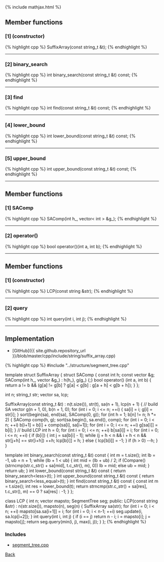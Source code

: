 {% include mathjax.html %}

## Member functions

### [1] (constructor)
{% highlight cpp %}
SuffixArray(const string_t &t);
{% endhighlight %}


---------------------------------------

### [2] binary_search
{% highlight cpp %}
int binary_search(const string_t &t) const;
{% endhighlight %}


---------------------------------------

### [3] find
{% highlight cpp %}
int find(const string_t &t) const;
{% endhighlight %}


---------------------------------------

### [4] lower_bound
{% highlight cpp %}
int lower_bound(const string_t &t) const;
{% endhighlight %}


---------------------------------------

### [5] upper_bound
{% highlight cpp %}
int upper_bound(const string_t &t) const;
{% endhighlight %}


---------------------------------------

## Member functions

### [1] SAComp
{% highlight cpp %}
SAComp(int h_, vector< int > &g_);
{% endhighlight %}


---------------------------------------

### [2] operator()
{% highlight cpp %}
bool operator()(int a, int b);
{% endhighlight %}


---------------------------------------

## Member functions

### [1] (constructor)
{% highlight cpp %}
LCP(const string &str);
{% endhighlight %}


---------------------------------------

### [2] query
{% highlight cpp %}
int query(int i, int j);
{% endhighlight %}


---------------------------------------

## Implementation

- [GitHub]({{ site.github.repository_url }}/blob/master/cpp/include/string/suffix_array.cpp)

{% highlight cpp %}
#include "../structure/segment_tree.cpp"

template<typename string_t>
struct SuffixArray {
  struct SAComp {
    const int h;
    const vector<int> &g;
    SAComp(int h_, vector<int> &g_) : h(h_), g(g_) {;}
    bool operator() (int a, int b) {
      return a != b && (g[a] != g[b] ? g[a] < g[b] : g[a + h] < g[b + h]);
    }
  };

  int n;
  string_t str;
  vector<int> sa, lcp;

  SuffixArray(const string_t &t) : n(t.size()), str(t), sa(n + 1), lcp(n + 1) {
    // build SA
    vector<int> g(n + 1, 0), b(n + 1, 0);
    for (int i = 0; i <= n; ++i) { sa[i] = i; g[i] = str[i]; }
    sort(begin(sa), end(sa), SAComp(0, g));
    for (int h = 1; b[n] != n; h *= 2) {
      SAComp comp(h, g);
      sort(sa.begin(), sa.end(), comp);
      for (int i = 0; i < n; ++i) b[i+1] = b[i] + comp(sa[i], sa[i+1]);
      for (int i = 0; i <= n; ++i) g[sa[i]] = b[i];
    }
    // build LCP
    int h = 0;
    for (int i = 0; i <= n; ++i) b[sa[i]] = i;
    for (int i = 0; i <= n; ++i) {
      if (b[i]) {
        int j = sa[b[i] - 1];
        while (j + h < n && i + h < n && str[j+h] == str[i+h]) ++h;
        lcp[b[i]] = h;
      }
      else {
        lcp[b[i]] = -1;
      }
      if (h > 0) --h;
    }
  }

  template<class Compare>
  int binary_search(const string_t &t) const {
    int m = t.size();
    int lb = -1, ub = n + 1;
    while (lb + 1 < ub) {
      int mid = (lb + ub) / 2;
      if (Compare()(strncmp(str.c_str() + sa[mid], t.c_str(), m), 0)) lb = mid;
      else ub = mid;
    }
    return ub;
  }
  int lower_bound(const string_t &t) const {
    return binary_search<less<int>>(t);
  }
  int upper_bound(const string_t &t) const {
    return binary_search<less_equal<int>>(t);
  }
  int find(const string_t &t) const {
    const int m = t.size();
    int res = lower_bound(t);
    return strncmp(str.c_str() + sa[res], t.c_str(), m) == 0 ? sa[res] : -1;
  }
};

class LCP {
  int n;
  vector<int> mapsto;
  SegmentTree<RMQ> seg;
public:
  LCP(const string &str) : n(str.size()), mapsto(n), seg(n) {
    SuffixArray<string> sa(str);
    for (int i = 0; i < n; ++i) mapsto[sa.sa[i+1]] = i;
    for (int i = 0; i < n-1; ++i) seg.update(i, sa.lcp[i+2]);
  }
  int query(int i, int j) {
    if (i == j) return n - i;
    i = mapsto[i]; j = mapsto[j];
    return seg.query(min(i, j), max(i, j));
  }
};
{% endhighlight %}

### Includes

- [segment_tree.cpp](../structure/segment_tree)

[Back](../..)
